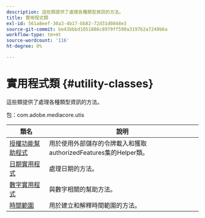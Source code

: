 ```yaml
---
description: 這些類提供了處理各種類型資訊的方法。
title: 實用程式類
exl-id: 561a8eef-30a3-4b17-bb82-72d31d0848e3
source-git-commit: be43bbbd1051886c8979ff590a3197b2a7249b6a
workflow-type: tm+mt
source-wordcount: '116'
ht-degree: 0%

---
```


# 實用程式類 {#utility-classes}

這些類提供了處理各種類型資訊的方法。

包：com.adobe.mediacore.utis

<!-- 

Comment Type: draft
(https://help.adobe.com/en_US/primetime/api/psdk/asdoc-dhls_1.4/com/adobe/mediacore/utils/package-summary.html)

-->

| 類名 | 說明 |
|---|---|
| [授權功能幫助程式](https://help.adobe.com/en_US/primetime/api/psdk/asdoc-dhls_1.4/com/adobe/mediacore/utils/AuthorizedFeaturesHelper.html) | 用於使用外部儲存的令牌載入和獲取authorizedFeatures集的Helper類。 |
| [日期實用程式](https://help.adobe.com/en_US/primetime/api/psdk/asdoc-dhls_1.4/com/adobe/mediacore/utils/DateUtils.html) | 處理日期的方法。 |
| [數字實用程式](https://help.adobe.com/en_US/primetime/api/psdk/asdoc-dhls_1.4/com/adobe/mediacore/utils/NumberUtils.html) | 與數字相關的幫助方法。 |
| [時間範圍](https://help.adobe.com/en_US/primetime/api/psdk/javadoc_1.4/com/adobe/mediacore/utils/TimeRange.html) | 用於建立和解釋時間範圍的方法。 |
